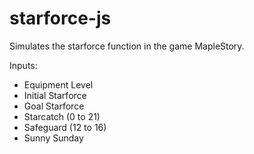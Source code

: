 # starforce-js
Simulates the starforce function in the game MapleStory.

Inputs:
* Equipment Level
* Initial Starforce
* Goal Starforce
* Starcatch (0 to 21)
* Safeguard (12 to 16)
* Sunny Sunday